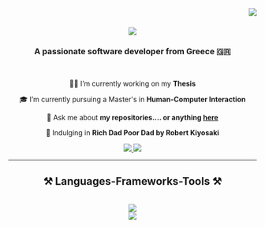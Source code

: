 <img align="right" src="https://visitor-badge.laobi.icu/badge?page_id=IKaramitsos.IKaramitsos" />

<h1 align="center">
    <img src="https://readme-typing-svg.herokuapp.com/?font=Righteous&size=35&center=true&vCenter=true&width=500&height=70&duration=4000&color=4DFF1D&lines=Hi+There!+👋;+I'm+Ioannis+Karamitsos!;" />  
</h1>

<h3 align="center">A passionate software developer from Greece 🇬🇷</h3>

<br/>

<div align="center">
 
 👩‍💻 I’m currently working on my **Thesis**
 
 🎓 I’m currently pursuing a Master's in **Human-Computer Interaction**

💬 Ask me about **my repositories.... or anything [here](https://www.linkedin.com/in/ioanniskaramitsos/)**

📕 Indulging in **Rich Dad Poor Dad **by** Robert Kiyosaki**

 </div>

<div align="center"> 
  <a href="mailto:ioakaras@yahoo.com">
    <img src="https://img.shields.io/badge/Gmail-333333?style=for-the-badge&logo=gmail&logoColor=red" />
  </a>
  <a href="https://www.linkedin.com/in/ioanniskaramitsos/" target="_blank">
    <img src="https://img.shields.io/badge/LinkedIn-0077B5?style=for-the-badge&logo=linkedin&logoColor=white" target="_blank" />
  </a>
</div>

<hr/>
 
<h2 align="center">⚒️ Languages-Frameworks-Tools ⚒️</h2>
<br/>
<div align="center">
    <img src="https://skillicons.dev/icons?i=react,angular,html,css,tailwind,vscode" /><br>
    <img src="https://skillicons.dev/icons?i=javascript,typescript,firebase,mongodb,mysql,github,figma,git" /><br>
</div>


 

<!--
**IKaramitsos/IKaramitsos** is a ✨ _special_ ✨ repository because its `README.md` (this file) appears on your GitHub profile.

<img src="https://skillicons.dev/icons?i=react,bootstrap,mui,html,css,vscode,github,figma,tailwind,git,r" />
<img src="https://skillicons.dev/icons?i=nodejs,python,javascript,typescript,express,firebase,mongodb,c,java,nextjs,mysql,flask" />

-->
